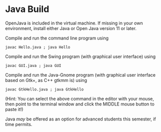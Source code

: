 Java Build
==========

OpenJava is included in the virtual machine. If missing in your own environment, install either Java or Open Java version 11 or later.

Compile and run the command line program using

``javac Hello.java ; java Hello``

Compile and run the Swing program (with graphical user interface) using

``javac GUI.java ; java GUI``

Compile and run the Java-Gnome program (with graphical user interface based on Gtk+, as C++ gtkmm is) using

``javac GtkHello.java ; java GtkHello``


(Hint: You can select the above command in the editor with your mouse, then point to the terminal window and click the MIDDLE mouse button to paste it!)

Java *may* be offered as an option for advanced students this semester, if time permits.
